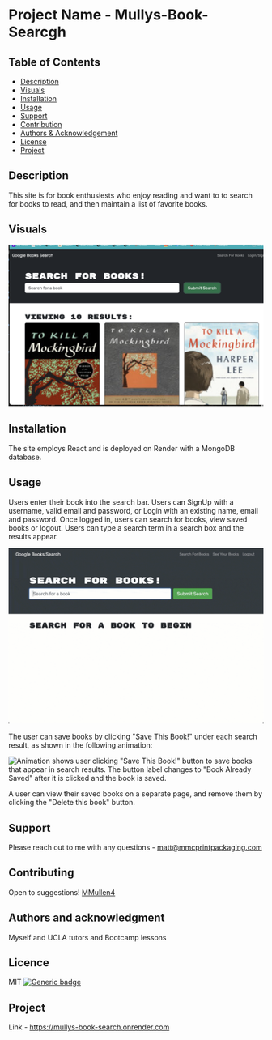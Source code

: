 # Project Name - Mullys-Book-Searcgh

## Table of Contents
  - [Description](#project-description)
  - [Visuals](#visuals)
  - [Installation](#installation)
  - [Usage](#usage)
  - [Support](#support)
  - [Contribution](#contribution)
  - [Authors & Acknowledgement](#authors-and-acknowledgment)
  - [License](#license)
  - [Project](#project-status)


## Description
This site is for book enthusiests who enjoy reading and want to to search for books to read, and then maintain a list of favorite books. 


## Visuals
![Alt text](<MBS Screenshot.png>)


## Installation
The site employs React and is deployed on Render with a MongoDB database.


## Usage
Users enter their book into the search bar.  Users can SignUp with a username, valid email and password, or Login with an existing name, email and password. Once logged in, users can search for books, view saved books or logout. Users can type a search term in a search box and the results appear.

![Animation shows "star wars" typed into a search box and books about Star Wars appearing as results.](./Assets/21-mern-homework-demo-01.gif)

The user can save books by clicking "Save This Book!" under each search result, as shown in the following animation:

![Animation shows user clicking "Save This Book!" button to save books that appear in search results. The button label changes to "Book Already Saved" after it is clicked and the book is saved.](./Assets/21-mern-homework-demo-02.gif)

A user can view their saved books on a separate page, and remove them by clicking the "Delete this book" button. 


## Support
Please reach out to me with any questions - matt@mmcprintpackaging.com


## Contributing
Open to suggestions!
[MMullen4](https://github.com/MMullen4)


## Authors and acknowledgment
Myself and UCLA tutors and Bootcamp lessons


## Licence
MIT
  [![Generic badge](https://img.shields.io/badge/License-MIT-green.svg)](https://choosealicense.com/licenses/mit/.)


## Project
Link -
https://mullys-book-search.onrender.com
